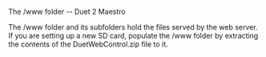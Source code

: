 The /www folder -- Duet 2 Maestro

The /www folder and its subfolders hold the files served by the web server. If you are setting up a new SD card, populate the /www folder by extracting the contents of the DuetWebControl.zip file to it.
